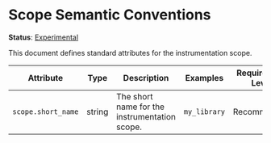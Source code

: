 # Scope Semantic Conventions

**Status**: [Experimental](../../document-status.md)

This document defines standard attributes for the instrumentation scope. 

<!-- semconv scope -->
| Attribute  | Type | Description  | Examples  | Requirement Level |
|---|---|---|---|---|
| `scope.short_name` | string | The short name for the instrumentation scope. | `my_library` | Recommended |
<!-- endsemconv -->